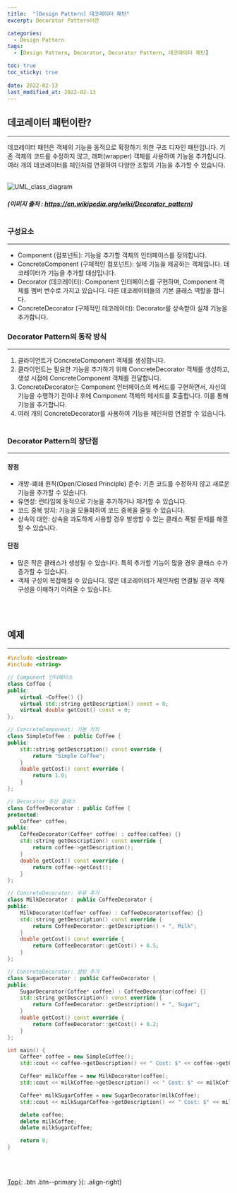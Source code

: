 ```yaml
---
title:  "[Design Pattern] 데코레이터 패턴"
excerpt: Decorator Pattern이란

categories:
  - Design Pattern
tags:
  - [Design Pattern, Decorator, Decorator Pattern, 데코레이터 패턴]

toc: true
toc_sticky: true
 
date: 2022-02-13
last_modified_at: 2022-02-13
---
```


## 데코레이터 패턴이란?
---
데코레이터 패턴은 객체의 기능을 동적으로 확장하기 위한 구조 디자인 패턴입니다. 기존 객체의 코드를 수정하지 않고, 래퍼(wrapper) 객체를 사용하여 기능을 추가합니다. <br>
여러 개의 데코레이터를 체인처럼 연결하여 다양한 조합의 기능을 추가할 수 있습니다.
<br><br>

![UML_class_diagram](https://user-images.githubusercontent.com/40765022/153752435-cadf59ac-f5d0-4a7e-848b-f9edf16daa7c.png)

##### (이미지 출처 : https://en.wikipedia.org/wiki/Decorator_pattern) <br> <br>

### 구성요소
---
* Component (컴포넌트): 기능을 추가할 객체의 인터페이스를 정의합니다.
* ConcreteComponent (구체적인 컴포넌트): 실제 기능을 제공하는 객체입니다. 데코레이터가 기능을 추가할 대상입니다.
* Decorator (데코레이터): Component 인터페이스를 구현하며, Component 객체를 멤버 변수로 가지고 있습니다. 다른 데코레이터들의 기본 클래스 역할을 합니다.
* ConcreteDecorator (구체적인 데코레이터): Decorator를 상속받아 실제 기능을 추가합니다.
 
### Decorator Pattern의 동작 방식
---
1. 클라이언트가 ConcreteComponent 객체를 생성합니다.
2. 클라이언트는 필요한 기능을 추가하기 위해 ConcreteDecorator 객체를 생성하고, 생성 시점에 ConcreteComponent 객체를 전달합니다.
3. ConcreteDecorator는 Component 인터페이스의 메서드를 구현하면서, 자신의 기능을 수행하기 전이나 후에 Component 객체의 메서드를 호출합니다. 이를 통해 기능을 추가합니다.
4. 여러 개의 ConcreteDecorator를 사용하여 기능을 체인처럼 연결할 수 있습니다.
<br><br>

### Decorator Pattern의 장단점
---
#### 장점
* 개방-폐쇄 원칙(Open/Closed Principle) 준수: 기존 코드를 수정하지 않고 새로운 기능을 추가할 수 있습니다.
* 유연성: 런타임에 동적으로 기능을 추가하거나 제거할 수 있습니다.
* 코드 중복 방지: 기능을 모듈화하여 코드 중복을 줄일 수 있습니다.
* 상속의 대안: 상속을 과도하게 사용할 경우 발생할 수 있는 클래스 폭발 문제를 해결할 수 있습니다.

#### 단점
* 많은 작은 클래스가 생성될 수 있습니다. 특히 추가할 기능이 많을 경우 클래스 수가 증가할 수 있습니다.
* 객체 구성이 복잡해질 수 있습니다. 많은 데코레이터가 체인처럼 연결될 경우 객체 구성을 이해하기 어려울 수 있습니다.


<br><br>

## 예제
---

``` C++
#include <iostream>
#include <string>

// Component 인터페이스
class Coffee {
public:
    virtual ~Coffee() {}
    virtual std::string getDescription() const = 0;
    virtual double getCost() const = 0;
};

// ConcreteComponent: 기본 커피
class SimpleCoffee : public Coffee {
public:
    std::string getDescription() const override {
        return "Simple Coffee";
    }
    double getCost() const override {
        return 1.0;
    }
};

// Decorator 추상 클래스
class CoffeeDecorator : public Coffee {
protected:
    Coffee* coffee;
public:
    CoffeeDecorator(Coffee* coffee) : coffee(coffee) {}
    std::string getDescription() const override {
        return coffee->getDescription();
    }
    double getCost() const override {
        return coffee->getCost();
    }
};

// ConcreteDecorator: 우유 추가
class MilkDecorator : public CoffeeDecorator {
public:
    MilkDecorator(Coffee* coffee) : CoffeeDecorator(coffee) {}
    std::string getDescription() const override {
        return CoffeeDecorator::getDescription() + ", Milk";
    }
    double getCost() const override {
        return CoffeeDecorator::getCost() + 0.5;
    }
};

// ConcreteDecorator: 설탕 추가
class SugarDecorator : public CoffeeDecorator {
public:
    SugarDecorator(Coffee* coffee) : CoffeeDecorator(coffee) {}
    std::string getDescription() const override {
        return CoffeeDecorator::getDescription() + ", Sugar";
    }
    double getCost() const override {
        return CoffeeDecorator::getCost() + 0.2;
    }
};

int main() {
    Coffee* coffee = new SimpleCoffee();
    std::cout << coffee->getDescription() << " Cost: $" << coffee->getCost() << std::endl;

    Coffee* milkCoffee = new MilkDecorator(coffee);
    std::cout << milkCoffee->getDescription() << " Cost: $" << milkCoffee->getCost() << std::endl;

    Coffee* milkSugarCoffee = new SugarDecorator(milkCoffee);
    std::cout << milkSugarCoffee->getDescription() << " Cost: $" << milkSugarCoffee->getCost() << std::endl;

    delete coffee;
    delete milkCoffee;
    delete milkSugarCoffee;

    return 0;
}
```

<br><br>

[Top](#){: .btn .btn--primary }{: .align-right}